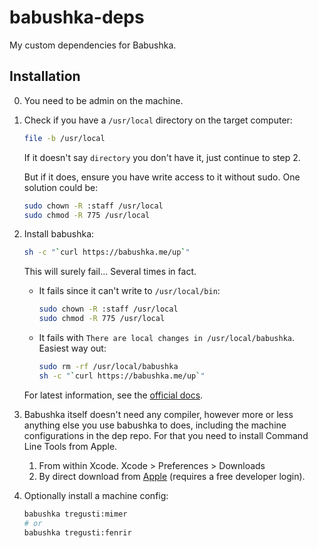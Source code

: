 # babushka-deps

My custom dependencies for Babushka.

## Installation

  0.  You need to be admin on the machine.
  
  1.  Check if you have a `/usr/local` directory on the target computer:

      ```bash
      file -b /usr/local
      ```
      
      If it doesn't say `directory` you don't have it, just continue to step 2.
      
      But if it does, ensure you have write access to it without sudo. One solution could be:
        
      ```bash
      sudo chown -R :staff /usr/local
      sudo chmod -R 775 /usr/local
      ```
  
  2.  Install babushka:
      
      ```bash
      sh -c "`curl https://babushka.me/up`"
      ```
      
      This will surely fail... Several times in fact.
      
      * It fails since it can't write to `/usr/local/bin`:
        
        ```bash
        sudo chown -R :staff /usr/local
        sudo chmod -R 775 /usr/local
        ```
        
      * It fails with `There are local changes in /usr/local/babushka`. Easiest way out:
        
        ```bash
        sudo rm -rf /usr/local/babushka
        sh -c "`curl https://babushka.me/up`"
        ```
      
      For latest information, see the [official docs][1].
     
  3.  Babushka itself doesn't need any compiler, however more or less anything else you use babushka to does, including the machine configurations in the dep repo. For that you need to install Command Line Tools from Apple.
      
      1. From within Xcode. Xcode > Preferences > Downloads
      2. By direct download from [Apple][2] (requires a free developer login).

  4.  Optionally install a machine config:

      ```bash
      babushka tregusti:mimer
      # or
      babushka tregusti:fenrir
      ```


  [1]: http://babushka.me/installing
  [2]: https://developer.apple.com/downloads
